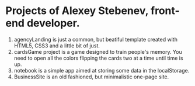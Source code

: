 # Projects of Alexey Stebenev, front-end developer.

1) agencyLanding is just a common, but beatiful template created with HTML5, CSS3 and a little bit of just.
2) cardsGame project is a game designed to train people's memory. You need to open all the colors flipping the cards two at a time until time is up.
3) notebook is a simple app aimed at storing some data in the localStorage.
4) BusinessSite is an old fashioned, but minimalistic one-page site.
